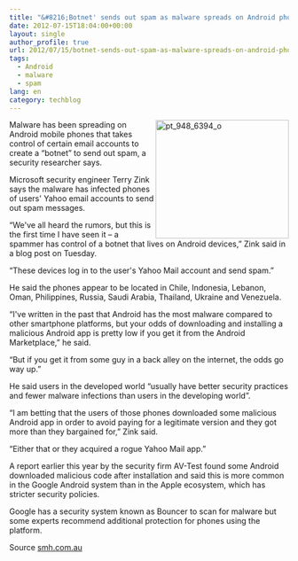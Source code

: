 ```yaml
---
title: "&#8216;Botnet' sends out spam as malware spreads on Android phones: researcher"
date: 2012-07-15T18:04:00+00:00
layout: single
author_profile: true
url: 2012/07/15/botnet-sends-out-spam-as-malware-spreads-on-android-phones-researcher/
tags:
  - Android
  - malware
  - spam
lang: en
category: techblog
---
```

<a href="http://lh3.ggpht.com/-jSrDMxu2nos/UAL_EEkwBzI/AAAAAAAAGcc/_aSefCvLS1I/s1600-h/pt_948_6394_o%25255B4%25255D.jpg" target="_blank"><img title="pt_948_6394_o" border="0" alt="pt_948_6394_o" align="right" src="http://lh4.ggpht.com/-U3JfjSK_CZU/UAL_GIXRhYI/AAAAAAAAGck/XGWul4KNuNY/pt_948_6394_o_thumb%25255B2%25255D.jpg?imgmax=800" width="240" height="214" /></a>Malware has been spreading on Android mobile phones that takes control of certain email accounts to create a “botnet” to send out spam, a security researcher says. 

Microsoft security engineer Terry Zink says the malware has infected phones of users' Yahoo email accounts to send out spam messages. 

“We've all heard the rumors, but this is the first time I have seen it – a spammer has control of a botnet that lives on Android devices,” Zink said in a blog post on Tuesday. 

“These devices log in to the user's Yahoo Mail account and send spam.” 

He said the phones appear to be located in Chile, Indonesia, Lebanon, Oman, Philippines, Russia, Saudi Arabia, Thailand, Ukraine and Venezuela. 

“I've written in the past that Android has the most malware compared to other smartphone platforms, but your odds of downloading and installing a malicious Android app is pretty low if you get it from the Android Marketplace,” he said. 

“But if you get it from some guy in a back alley on the internet, the odds go way up.” 

He said users in the developed world “usually have better security practices and fewer malware infections than users in the developing world”. 

“I am betting that the users of those phones downloaded some malicious Android app in order to avoid paying for a legitimate version and they got more than they bargained for,” Zink said. 

“Either that or they acquired a rogue Yahoo Mail app.” 

A report earlier this year by the security firm AV-Test found some Android downloaded malicious code after installation and said this is more common in the Google Android system than in the Apple ecosystem, which has stricter security policies. 

Google has a security system known as Bouncer to scan for malware but some experts recommend additional protection for phones using the platform. 

Source <a href="http://www.smh.com.au/" target="_blank">smh.com.au</a>